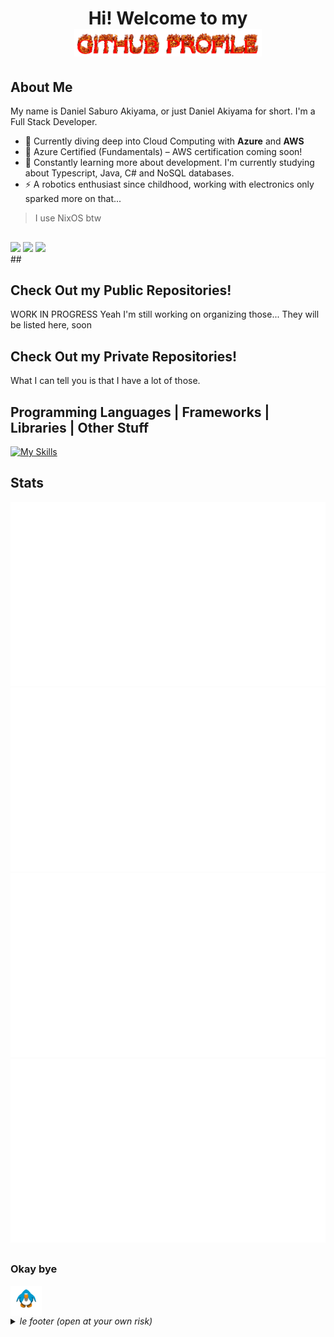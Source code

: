 <h1 align="center" style="vertical-align: middle;">
  Hi! Welcome to my 
  <img src="./assets/texto_fogo_legal.gif" width="300" />
</h1>

<h2>About Me</h2>

<p>My name is Daniel Saburo Akiyama, or just Daniel Akiyama for short. I'm a Full Stack Developer.</p>

- 🔭 Currently diving deep into Cloud Computing with **Azure** and **AWS**
- 🥇 Azure Certified (Fundamentals) – AWS certification coming soon!
- 🌱 Constantly learning more about development. I'm currently studying about Typescript, Java, C# and NoSQL databases.
- ⚡ A robotics enthusiast since childhood, working with electronics only sparked more on that...

> I use NixOS btw

##
<div>  
  <a href = "mailto:danielakiyama8@gmail.com"><img src="https://img.shields.io/badge/-Gmail-%23333?style=for-the-badge&logo=gmail&logoColor=white" target="_blank"></a>
  <a href="https://www.linkedin.com/in/daniel-akiyama/" target="_blank"><img src="https://img.shields.io/badge/-LinkedIn-%230077B5?style=for-the-badge&logo=linkedin&logoColor=white" target="_blank"></a>
  <a href="https://api.whatsapp.com/send?phone=5511959670278&text=Ol%C3%A1,%20eu%20encontrei%20seu%20n%C3%BAmero%20atrav%C3%A9s%20do%20GitHub!" target="_blank"><img src="https://img.shields.io/badge/WhatsApp-25D366?style=for-the-badge&logo=whatsapp&logoColor=white&logo=linkedin&logoColor=white" target="_blank"></a> 
</div>
##

## Check Out my Public Repositories!
WORK IN PROGRESS
Yeah I'm still working on organizing those...
They will be listed here, soon


## Check Out my Private Repositories!
What I can tell you is that I have a lot of those.

##

## Programming Languages | Frameworks |  Libraries | Other Stuff

[![My Skills](https://skillicons.dev/icons?i=arch,bash,gtk,elixir,androidstudio,angular,arduino,firebase,aws,azure,bootstrap,cpp,css,discord,docker,dotnet,spring,flask,python,eclipse,git,github,gradle,html,java,js,kubernetes,linux,lua,mongodb,mysql,nextjs,nodejs,nix,oracle,postman,prisma,py,pytorch,raspberrypi,react,react-native,rider,selenium,tensorflow,vercel,visualstudio,vim,vscode)](https://skillicons.dev)


<h2>Stats</h2>

![](https://raw.githubusercontent.com/danielthx23/github-stats/master/generated/overview.svg#gh-dark-mode-only)
![](https://raw.githubusercontent.com/danielthx23/github-stats/master/generated/overview.svg#gh-light-mode-only)
![](https://raw.githubusercontent.com/danielthx23/github-stats/master/generated/languages.svg#gh-dark-mode-only)
![](https://raw.githubusercontent.com/danielthx23/github-stats/master/generated/languages.svg#gh-light-mode-only)

##

<h3>Okay bye</h3>
<img align="center" src="./assets/club_dance.gif" width="50"/>

<details>
  <summary><i>le footer (open at your own risk)</i></summary>

  <p>
    <strong>Discord:</strong> danielthx23#2007<br/>
    <strong>GitHub:</strong> Can you guess?<br/>
  </p>

  <p><em>Nothing to see here...</em></p>
  <img src="./assets/club_sweep.gif" alt="GIF estranho" />
</details>
